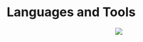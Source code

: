 
# Languages and Tools

<p align="center">
  <a href="https://skillicons.dev">
    <img src="https://skillicons.dev/icons?i=mysql,postgres,py,r,vscode" />
  </a>
</p>
